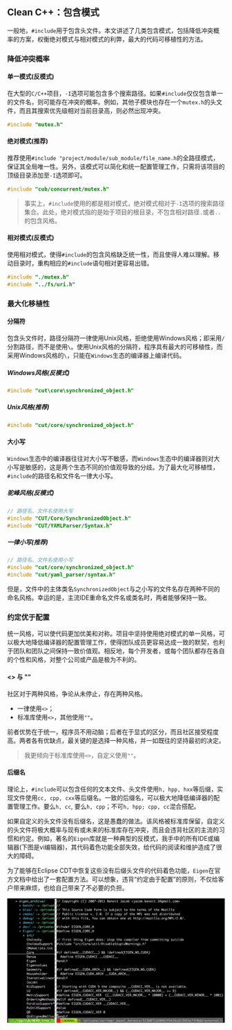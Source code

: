 ## Clean C++：包含模式

一般地，`#include`用于包含头文件。本文讲述了几类包含模式，包括降低冲突概率的方案，权衡绝对模式与相对模式的利弊，最大的代码可移植性的方法。

### 降低冲突概率

#### 单一模式(反模式)

在大型的`C/C++`项目，`-I`选项可能包含多个搜索路径。如果`#include`仅仅包含单一的文件名，则可能存在冲突的概率。例如，其他子模块也存在一个`mutex.h`的头文件，而且其搜索优先级相对当前目录高，则必然出现冲突。

```cpp
#include "mutex.h"
```

#### 绝对模式(推荐)

推荐使用`#include "project/module/sub_module/file_name.h`的全路径模式，保证其全局唯一性。另外，该模式可以简化和统一配置管理工作，只需将该项目的顶级目录添加至`-I`选项即可。

```cpp
#include "cub/concurrent/mutex.h"
```

> 事实上，`#include`使用的都是相对模式，绝对模式相对于`-I`选项的搜索路径集合。此处，绝对模式指的是始于项目的根目录，不包含相对路径`.`或者`..`的包含风格。

#### 相对模式(反模式)

使用相对模式，使得`#include`的包含风格缺乏统一性，而且使得人难以理解。移动目录时，重构相应的`#include`语句相对更容易出错。

```cpp
#include "./mutex.h"
#include "../fs/uri.h"
```

### 最大化移植性

#### 分隔符

包含头文件时，路径分隔符一律使用Unix风格，拒绝使用Windows风格；即采用`/`分割路径，而不是使用`\`。使用Unix风格的分隔符，程序具有最大的可移植性，而采用Windows风格的`\`，只能在`Windows`生态的编译器上编译代码。

##### Windows风格(反模式)

```cpp
#include "cut\core\synchronized_object.h"
```

##### Unix风格(推荐)

```cpp
#include "cut/core/synchronized_object.h"
```

#### 大小写

`Windows`生态中的编译器往往对大小写不敏感，而`Windows`生态中的编译器则对大小写是敏感的，这是两个生态不同的价值观导致的分歧。为了最大化可移植性，`#include`的路径名和文件名一律大小写。

##### 驼峰风格(反模式)

```cpp
// 路径名、文件名使用大写
#include "CUT/Core/SynchronizedObject.h"
#include "CUT/YAMLParser/Syntax.h"
```

##### 一律小写(推荐)

```cpp
// 路径名、文件名使用小写
#include "cut/core/synchronized_object.h"
#include "cut/yaml_parser/syntax.h"
```

但是，文件中的主体类名`SynchronizedObject`与之小写的文件名存在两种不同的命名风格。幸运的是，主流IDE重命名文件名或类名时，两者能够保持一致。

### 约定优于配置

统一风格，可以使代码更加优美和对称。项目中坚持使用绝对模式的单一风格，可以极大地降低编译器的配置管理工作，使得团队成员更容易达成一致的默契，也利于团队和团队之间保持一致价值观。相反地，每个开发者，或每个团队都存在各自的个性和风格，对整个公司或产品是极为不利的。

#### <> 与 ""

社区对于两种风格，争论从未停止，存在两种风格。

- 一律使用`<>`；
- 标准库使用`<>`，其他使用`""`。

前者优势在于统一，程序员不用动脑；后者在于显式的区分，而且社区接受程度高。两者各有优缺点，最关键的是选择一种风格，并一如既往的坚持最初的决定。

> 我更倾向于标准库使用`<>`，自定义使用`""`。

#### 后缀名

理论上，`#include`可以包含任何的文本文件、头文件使用`h, hpp, hxx`等后缀，实现文件使用`cc, cpp, cxx`等后缀名。一致的后缀名，可以极大地降低编译器的配置管理工作。要么`h, cc`, 要么`h, cpp`；不可`h, hpp; cpp, cc`混合搭配。

如果自定义的头文件没有后缀名，这是愚蠢的做法。该风格被标准库保留，自定义的头文件将极大概率与现有或未来的标准库存在冲突，而且会违背社区的主流的习惯和约定。例如，著名的`Eigen`库就是一种典型的反模式，我手中的所有IDE或编辑器(下图是vi编辑器)，其代码着色功能全部失效，给代码的阅读和维护造成了很大的障碍。

为了能够在Eclipse CDT中恢复这些没有后缀头文件的代码着色功能，`Eigen`在官方文档中给出了一套配置方法。可以想象，违背“约定由于配置”的原则，不仅给客户带来麻烦，也给自己带来了不必要的负担。

![](media/15596159690768.jpg)





